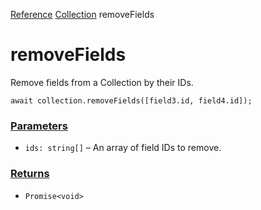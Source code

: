 [Reference](https://www.framer.com/developers/reference)
[Collection](https://www.framer.com/developers/reference/plugins-collection)
removeFields
# removeFields
Remove fields from a Collection by their IDs.
```
await collection.removeFields([field3.id, field4.id]);
```

### [Parameters](https://www.framer.com/developers/reference/plugins-collection-remove-fields#parameters)
  * `ids: string[]` – An array of field IDs to remove.


### [Returns](https://www.framer.com/developers/reference/plugins-collection-remove-fields#returns)
  * `Promise<void>`


